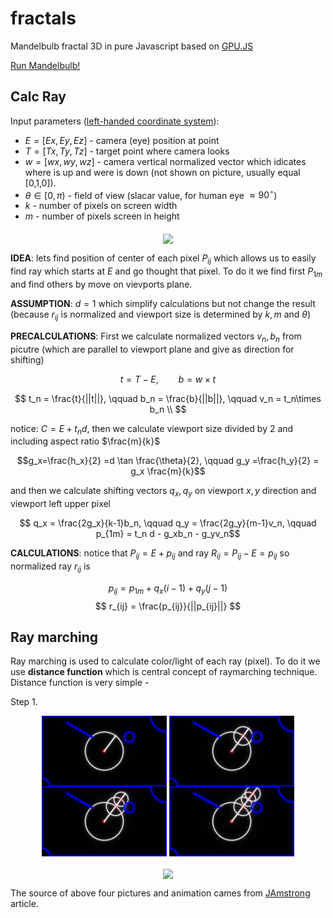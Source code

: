 # fractals
Mandelbulb fractal 3D in pure Javascript based on [GPU.JS](https://github.com/gpujs/gpu.js)

[Run Mandelbulb!](https://kamil-kielczewski.github.io/fractals/mandelbulb.html)

## Calc Ray

Input parameters ([left-handed coordinate system](https://en.wikipedia.org/wiki/Cartesian_coordinate_system#In_three_dimensions)): 
* $E = [Ex,Ey,Ez]$ - camera (eye) position at point 
* $T= [Tx,Ty,Tz]$ - target point where camera looks  
* $w=[wx,wy,wz]$ - camera vertical normalized vector which idicates where is up and were is down (not shown on picture, usually equal [0,1,0]). 
* $\theta \in [0,\pi)$ - field of view (slacar value, for human eye $\approx 90^\circ$)
* $k$ - number of pixels on screen width 
* $m$ - number of pixels screen in height 

<p align="center"><img src="/tex/raysMatrix.png" align=middle /></p>

**IDEA**: lets find position of center of each pixel $P_{ij}$ which allows us to easily find ray which starts at $E$ and go thought that pixel. To do it we find first $P_{1m}$ and find others by move on vievports plane.

**ASSUMPTION**: $d=1$ which simplify calculations but not change the result (because $r_{ij}$ is normalized and viewport size is determined by $k,m$ and $\theta$) 

**PRECALCULATIONS**: First we calculate normalized vectors $v_n, b_n$ from picutre (which are parallel to viewport plane and give as direction for shifting)

$$t = T-E, \qquad b = w\times t  $$

$$ 
t_n = \frac{t}{||t||}, \qquad
b_n = \frac{b}{||b||}, \qquad
v_n = t_n\times b_n \\ 
$$

notice: $C=E+t_nd$, then we calculate viewport size divided by 2 and including aspect ratio $\frac{m}{k}$

$$g_x=\frac{h_x}{2} =d \tan \frac{\theta}{2}, \qquad  g_y =\frac{h_y}{2} = g_x \frac{m}{k}$$

and then we calculate shifting vectors $q_x,q_y$ on viewport $x,y$ direction and viewport left upper pixel

$$ q_x = \frac{2g_x}{k-1}b_n, \qquad
q_y = \frac{2g_y}{m-1}v_n, \qquad
p_{1m} = t_n d - g_xb_n - g_yv_n$$



**CALCULATIONS**: notice that $P_{ij} = E + p_{ij}$ and ray $R_{ij} = P_{ij} -E = p_{ij}$ so normalized ray $r_{ij}$ is 

$$ p_{ij} = p_{1m} + q_x(i-1) + q_y(j-1)$$
$$ r_{ij} = \frac{p_{ij}}{||p_{ij}||} $$


## Ray marching

Ray marching is used to calculate color/light of each ray (pixel). To do it we use <b>distance function</b> which is central concept of raymarching technique. Distance function is very simple - 

Step 1. 

<p align="center">
  <img width="200px" src="/tex/rayStep1.png" align=middle />
  <img width="200px" src="/tex/rayStep2.png" align=middle />
  <img width="200px" src="/tex/rayStep3.png" align=middle />
  <img width="200px" src="/tex/rayStep4.png" align=middle />
</p>

<p align="center"><img src="/tex/rayMarching.gif" align=middle /></p>

The source of above four pictures and animation cames from [JAmstrong](https://medium.com/@ArmstrongCS/raymarching-1-the-basics-d6f3e70fb430) article.
